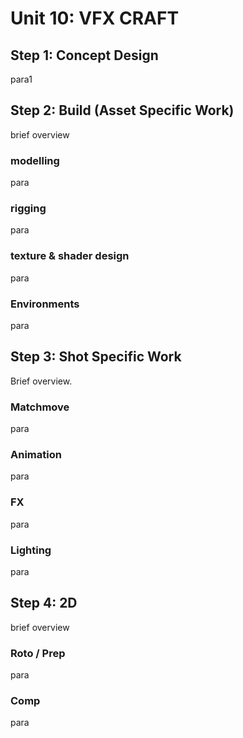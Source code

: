 Unit 10: VFX CRAFT
=============

Step 1: Concept Design
-------------
para1

Step 2: Build (Asset Specific Work)
-------------
brief overview

### modelling
para

### rigging
para

### texture & shader design
para

### Environments
para

Step 3: Shot Specific Work
-------------
Brief overview.

### Matchmove
para

### Animation
para

### FX
para

### Lighting
para


Step 4: 2D
-------------
brief overview

### Roto / Prep
para

### Comp
para
